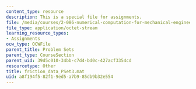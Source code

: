```yaml
---
content_type: resource
description: This is a special file for assignments.
file: /media/courses/2-086-numerical-computation-for-mechanical-engineers-fall-2012/a8f194f582f19ed5a7b985db9b32e554_friction_data_PSet3.mat
file_type: application/octet-stream
learning_resource_types:
- Assignments
ocw_type: OCWFile
parent_title: Problem Sets
parent_type: CourseSection
parent_uid: 39d5c010-34bb-c7d4-bd0c-427acf3354cd
resourcetype: Other
title: friction_data_PSet3.mat
uid: a8f194f5-82f1-9ed5-a7b9-85db9b32e554
---
```

